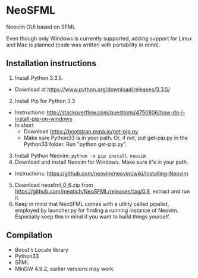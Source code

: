# NeoSFML
Neovim GUI based on SFML

Even though only Windows is currently supported, adding support for Linux and Mac is planned (code was written with portability in mind).

## Installation instructions
1. Install Python 3.3.5.
  * Download at https://www.python.org/download/releases/3.3.5/

2. Install Pip for Python 3.3
  * Instructions: http://stackoverflow.com/questions/4750806/how-do-i-install-pip-on-windows
  * In short 
    * Download https://bootstrap.pypa.io/get-pip.py
    * Make sure Python33 is in your path. Or, if not, put get-pip.py in the Python33 folder. Run "python get-pip.py".

3. Install Python Neovim: `python -m pip install neovim`
4. Download and install Neovim for Windows. Make sure it's in your path. 
  * Instructions: https://github.com/neovim/neovim/wiki/Installing-Neovim 
5. Download neosfml_0_6.zip from https://github.com/meatich/NeoSFML/releases/tag/0.6, extract and run it.
6. Keep in mind that NeoSFML comes with a utility called pipelist, employed by launcher.py for finding a running instance of Neovim. Especially keep this in mind if you want to build things yourself.

## Compilation
* Boost's Locale library
* Python33
* SFML
* MinGW 4.9.2, earlier versions may work.
